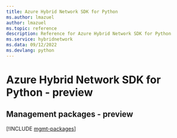 ```yaml
---
title: Azure Hybrid Network SDK for Python
ms.author: lmazuel
author: lmazuel
ms.topic: reference
description: Reference for Azure Hybrid Network SDK for Python
ms.service: hybridnetwork
ms.data: 09/12/2022
ms.devlang: python
---
```

# Azure Hybrid Network SDK for Python - preview

## Management packages - preview
[!INCLUDE [mgmt-packages](hybrid-network-mgmt-index.md)]
